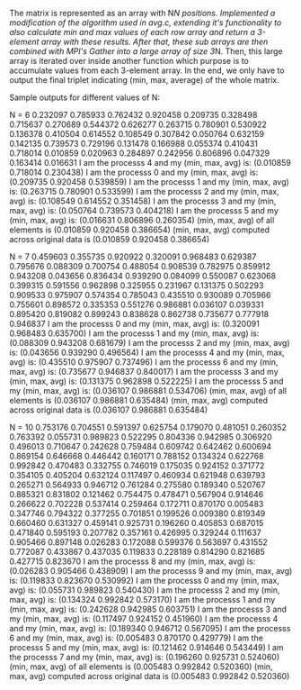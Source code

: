 The matrix is represented as an array with N*N positions.
Implemented a modification of the algorithm used in avg.c, extending it's 
functionality to also calculate min and max values of each row array and
return a 3-element array with these results.
After that, these sub arrays are then combined with MPI's Gather into a
large array of size 3*N. Then, this large array is iterated over inside
another function which purpose is to accumulate values from each 3-element
array. In the end, we only have to output the final triplet indicating
(min, max, average) of the whole matrix.


Sample outputs for different values of N:

N = 6
0.232097 0.785933 0.762432 0.920458 0.209735 0.328498 
0.715637 0.270689 0.544372 0.626277 0.263715 0.780901 
0.530922 0.136378 0.410504 0.614552 0.108549 0.307842 
0.050764 0.632159 0.142135 0.739573 0.729196 0.131478 
0.166988 0.055374 0.410431 0.718014 0.010859 0.020963 
0.284897 0.242956 0.806896 0.047329 0.163414 0.016631 
I am the processs 4 and my (min, max, avg) is: (0.010859 0.718014 0.230438)
I am the processs 0 and my (min, max, avg) is: (0.209735 0.920458 0.539859)
I am the processs 1 and my (min, max, avg) is: (0.263715 0.780901 0.533599)
I am the processs 2 and my (min, max, avg) is: (0.108549 0.614552 0.351458)
I am the processs 3 and my (min, max, avg) is: (0.050764 0.739573 0.404218)
I am the processs 5 and my (min, max, avg) is: (0.016631 0.806896 0.260354)
(min, max, avg) of all elements is (0.010859 0.920458 0.386654)
(min, max, avg) computed across original data is (0.010859 0.920458 0.386654)

N = 7
0.459603 0.355735 0.920922 0.320091 0.968483 0.629387 0.795676 
0.088309 0.700754 0.488054 0.908539 0.782975 0.859912 0.943208 
0.043656 0.836434 0.939290 0.084099 0.550087 0.623068 0.399315 
0.591556 0.962898 0.325955 0.231967 0.131375 0.502293 0.909533 
0.975907 0.574354 0.785043 0.435510 0.930089 0.705966 0.755601 
0.898572 0.335353 0.551276 0.986881 0.036107 0.039331 0.895420 
0.819082 0.899243 0.838628 0.862738 0.735677 0.777918 0.946837 
I am the processs 0 and my (min, max, avg) is: (0.320091 0.968483 0.635700)
I am the processs 1 and my (min, max, avg) is: (0.088309 0.943208 0.681679)
I am the processs 2 and my (min, max, avg) is: (0.043656 0.939290 0.496564)
I am the processs 4 and my (min, max, avg) is: (0.435510 0.975907 0.737496)
I am the processs 6 and my (min, max, avg) is: (0.735677 0.946837 0.840017)
I am the processs 3 and my (min, max, avg) is: (0.131375 0.962898 0.522225)
I am the processs 5 and my (min, max, avg) is: (0.036107 0.986881 0.534706)
(min, max, avg) of all elements is (0.036107 0.986881 0.635484)
(min, max, avg) computed across original data is (0.036107 0.986881 0.635484)

N = 10
0.753176 0.704551 0.591397 0.625754 0.179070 0.481051 0.260352 0.763392 0.055731 0.989823 
0.522295 0.804336 0.942985 0.306920 0.496013 0.710647 0.242628 0.759484 0.609742 0.642462 
0.600694 0.869154 0.646668 0.446442 0.160171 0.788152 0.134324 0.622768 0.992842 0.470483 
0.332755 0.746019 0.175035 0.924152 0.371772 0.354105 0.405204 0.632124 0.117497 0.460934 
0.621948 0.639793 0.265271 0.564933 0.946712 0.761284 0.275580 0.189340 0.520767 0.885321 
0.831802 0.121462 0.754475 0.478471 0.567904 0.914646 0.266622 0.702228 0.537414 0.259464 
0.172711 0.870170 0.005483 0.347746 0.794322 0.377255 0.701851 0.199526 0.009380 0.819349 
0.660460 0.631327 0.459141 0.925731 0.196260 0.405853 0.687015 0.471840 0.595193 0.207782 
0.357161 0.426995 0.329244 0.111637 0.905466 0.897148 0.026283 0.172088 0.599376 0.563697 
0.431552 0.772087 0.433867 0.437035 0.119833 0.228189 0.814290 0.821685 0.427715 0.823670 
I am the processs 8 and my (min, max, avg) is: (0.026283 0.905466 0.438909)
I am the processs 9 and my (min, max, avg) is: (0.119833 0.823670 0.530992)
I am the processs 0 and my (min, max, avg) is: (0.055731 0.989823 0.540430)
I am the processs 2 and my (min, max, avg) is: (0.134324 0.992842 0.573170)
I am the processs 1 and my (min, max, avg) is: (0.242628 0.942985 0.603751)
I am the processs 3 and my (min, max, avg) is: (0.117497 0.924152 0.451960)
I am the processs 4 and my (min, max, avg) is: (0.189340 0.946712 0.567095)
I am the processs 6 and my (min, max, avg) is: (0.005483 0.870170 0.429779)
I am the processs 5 and my (min, max, avg) is: (0.121462 0.914646 0.543449)
I am the processs 7 and my (min, max, avg) is: (0.196260 0.925731 0.524060)
(min, max, avg) of all elements is (0.005483 0.992842 0.520360)
(min, max, avg) computed across original data is (0.005483 0.992842 0.520360)


